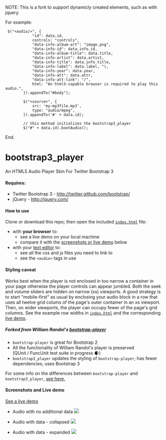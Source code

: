 NOTE: This is a fork to support dynamicly created elements, such as with jquery. 

For example:

     $("<audio/>", {
                "id": data.id,
                controls: "controls",
                "data-info-album-art": "image.png",
                "data-info-id": data.info.id,
                "data-info-album-title": data.title,
                "data-info-artist": data.artist,
                "data-info-title": data.info.title,
                "data-info-label": data.label, "),
                "data-info-year": data.year,
                "data-info-att": data.attr,
                "data-info-att-link": "/",
                html: "An html5-capable browser is required to play this audio.",
            }).appendTo("#body");

            $("<source>", {
                src: 'my-mp3file.mp3',
                type: "audio/mpeg",
            }).appendTo('#' + data.id);

            // this method initializes the bootstrap3_player
            $("#" + data.id).bootAudio();
            
End.

            

bootstrap3_player
================

An HTML5 Audio Player Skin For Twitter Bootstrap 3

#### Requires:

  * Twitter Bootstrap 3 - http://twitter.github.com/bootstrap/
  * jQuery - http://jquery.com/

#### How to use

Clone or download this repo; then open the included [`index.html`](index.html) file: 
-  with **your browser** to:  
    -  see a live demo on your local machine 
    -  compare it with the [screenshots or live demo](#screenshots) below
- with your [text editor](index.html) to:
    -  see all the css and js files you need to link to
    -  see the `<audio>`  tags in use

#### Styling caveat

Works best when the player is not enclosed in too narrow a container in your page otherwise the player controls can appear jumbled. Both the seek and volume sliders are hidden on narrow (xs) viewports. A good strategy is to start "mobile-first" as usual by enclosing your audio block in a row that uses all twelve grid colums of the page's outer container in an xs viewport. Then, on wider viewports, the player can occupy fewer of the page's grid columns. See the example row widths in  [`index.html`](index.html) and the corresponding [live demo](http://playerdemo.iainhouston.com).   

##### Forked from William Randol's [bootstrap-player](https://github.com/WilliamRandol/bootstrap-player)

 -  `bootstrap-player` is great for Bootstrap 2
 -  All the functionality of William Randol's player is preserved   
 (QUnit / FuncUnit test suite in progress :waxing_crescent_moon:)
 -  `bootstrap3_player` updates the styling of `bootstrap-player`; has fewer dependencies; uses Bootstrap 3

For some info on the differences between `bootstrap-player` and `bootstrap3_player`, [see here.](CHANGES.md)


#### <a name="screenshots">Screenshots and Live demo

[See a live demo](http://playerdemo.iainhouston.com)

-  Audio with no additional data ![](screenshots/bPlayer_demo_data_no.png?raw=true)

-  Audio with data - collapsed ![](screenshots/bPlayer_demo_data_0.png?raw=true)

-  Audio with data - expanded ![](screenshots/bPlayer_demo_data_1.png?raw=true)




